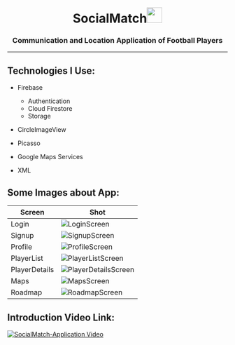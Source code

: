 <h1 align="center">SocialMatch<img src="https://media.giphy.com/media/eUvDjeBbgw5vce0Nz1/giphy.gif" width="35px" height="35px"> </h1>



<h3 align="center">Communication and Location Application of Football Players</h3>


<hr></hr>


<h2 align="left">Technologies I Use:</h2>

-  Firebase

    -  Authentication
    -  Cloud Firestore
    -  Storage

- CircleImageView

- Picasso

- Google Maps Services

- XML


<!-- Languages and Tools -->
<h2 align="left">Some Images about App:</h2>


| Screen           | Shot                                                   |
|------------------|------------------------------------------------------------------|
| Login      | ![LoginScreen](https://imagesharing.com/uploads/20230403/8e2459b2a20a8b594b90f09a62b74066ea9c6a1f.png)      |
| Signup     | ![SignupScreen](https://imagesharing.com/uploads/20230403/784e1d7ab7fea6012d4dce17105690dfef83fd54.png)     |
| Profile    | ![ProfileScreen](https://imagesharing.com/uploads/20230403/11d0b7410d98ac779ebf3acb1a73c5f67f444b8e.png)    |
| PlayerList | ![PlayerListScreen](https://imagesharing.com/uploads/20230403/904354ed0d8688d06332a8bbfed4ccefde657850.png) |
| PlayerDetails | ![PlayerDetailsScreen](https://imagesharing.com/uploads/20230403/a7d1dc590b3af42d41db4d0b22d67d52d53feda4.png) |
| Maps       | ![MapsScreen](https://imagesharing.com/uploads/20230403/96762c67a1b95e75680fd6b450de9c513b447a6c.png)       |
| Roadmap    | ![RoadmapScreen](https://imagesharing.com/uploads/20230403/831f9f4f3fa5622ab2a3a1d6c77b53c0af4e95a2.png)    |


<h2 align="left">Introduction Video Link:</h2>


[![SocialMatch-Application Video](https://imagesharing.com/uploads/20230403/496adce9811dad55e9886e1954c0e3603624afe3.png)](https://www.youtube.com/watch?v=ZtLP-4F1WGA)

